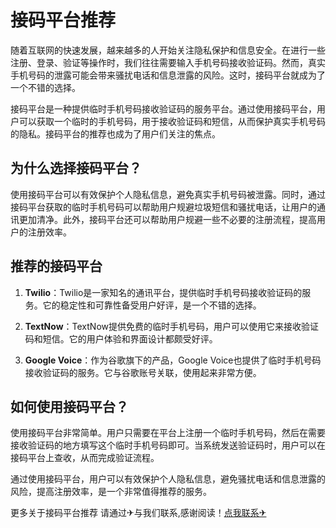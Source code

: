 # 接码平台推荐

随着互联网的快速发展，越来越多的人开始关注隐私保护和信息安全。在进行一些注册、登录、验证等操作时，我们往往需要输入手机号码接收验证码。然而，真实手机号码的泄露可能会带来骚扰电话和信息泄露的风险。这时，接码平台就成为了一个不错的选择。

接码平台是一种提供临时手机号码接收验证码的服务平台。通过使用接码平台，用户可以获取一个临时的手机号码，用于接收验证码和短信，从而保护真实手机号码的隐私。接码平台的推荐也成为了用户们关注的焦点。

## 为什么选择接码平台？

使用接码平台可以有效保护个人隐私信息，避免真实手机号码被泄露。同时，通过接码平台获取的临时手机号码可以帮助用户规避垃圾短信和骚扰电话，让用户的通讯更加清净。此外，接码平台还可以帮助用户规避一些不必要的注册流程，提高用户的注册效率。

## 推荐的接码平台

1. **Twilio**：Twilio是一家知名的通讯平台，提供临时手机号码接收验证码的服务。它的稳定性和可靠性备受用户好评，是一个不错的选择。

2. **TextNow**：TextNow提供免费的临时手机号码，用户可以使用它来接收验证码和短信。它的用户体验和界面设计都颇受好评。

3. **Google Voice**：作为谷歌旗下的产品，Google Voice也提供了临时手机号码接收验证码的服务。它与谷歌账号关联，使用起来非常方便。

## 如何使用接码平台？

使用接码平台非常简单。用户只需要在平台上注册一个临时手机号码，然后在需要接收验证码的地方填写这个临时手机号码即可。当系统发送验证码时，用户可以在接码平台上查收，从而完成验证流程。

通过使用接码平台，用户可以有效保护个人隐私信息，避免骚扰电话和信息泄露的风险，提高注册效率，是一个非常值得推荐的服务。

更多关于接码平台推荐 请通过✈与我们联系,感谢阅读！[点我联系✈](https://www.k02.cc)